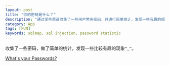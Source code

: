 ```yaml
---
layout: post
title: "你的密码是什么？"
description: "通过某些渠道收集了一些用户常用密码，并进行简单统计，发现一些有趣的规律，提示我们尽量避免使用一些容易被猜中的密码组合。"
category: App
tags: [FUN]
keywords: sqlmap, sql injection, password statistic
---
```

收集了一些密码，做了简单的统计，发现一些比较有趣的现象`^_^`。

[What's your Passwords?](/extra/fun/password/visu.html)
